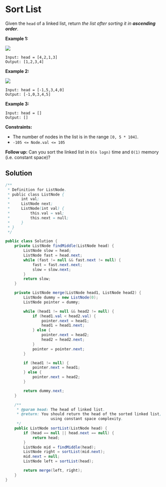 # Sort List

Given the `head` of a linked list, return _the list after sorting it in **ascending order**_.

&#x20;

**Example 1:**

![](https://assets.leetcode.com/uploads/2020/09/14/sort\_list\_1.jpg)

```
Input: head = [4,2,1,3]
Output: [1,2,3,4]
```

**Example 2:**

![](https://assets.leetcode.com/uploads/2020/09/14/sort\_list\_2.jpg)

```
Input: head = [-1,5,3,4,0]
Output: [-1,0,3,4,5]
```

**Example 3:**

```
Input: head = []
Output: []
```

&#x20;

**Constraints:**

* The number of nodes in the list is in the range `[0, 5 * 104]`.
* `-105 <= Node.val <= 105`

&#x20;

**Follow up:** Can you sort the linked list in `O(n logn)` time and `O(1)` memory (i.e. constant space)?



## Solution

```java
/**
 * Definition for ListNode.
 * public class ListNode {
 *     int val;
 *     ListNode next;
 *     ListNode(int val) {
 *         this.val = val;
 *         this.next = null;
 *     }
 * }
 */

public class Solution {
    private ListNode findMiddle(ListNode head) {
        ListNode slow = head;
        ListNode fast = head.next;
        while (fast != null && fast.next != null) {
            fast = fast.next.next;
            slow = slow.next;
        }
        return slow;
    }

    private ListNode merge(ListNode head1, ListNode head2) {
        ListNode dummy = new ListNode(0);
        ListNode pointer = dummy;

        while (head1 != null && head2 != null) {
            if (head1.val < head2.val) {
                pointer.next = head1;
                head1 = head1.next;
            } else {
                pointer.next = head2;
                head2 = head2.next;
            }
            pointer = pointer.next;
        }

        if (head1 != null) {
            pointer.next = head1;
        } else {
            pointer.next = head2;
        }

        return dummy.next;
    }

    /**
     * @param head: The head of linked list.
     * @return: You should return the head of the sorted linked list,
                    using constant space complexity.
     */
    public ListNode sortList(ListNode head) {
        if (head == null || head.next == null) {
            return head;
        }
        ListNode mid = findMiddle(head);
        ListNode right = sortList(mid.next);
        mid.next = null;
        ListNode left = sortList(head);

        return merge(left, right);
    }
}
```

